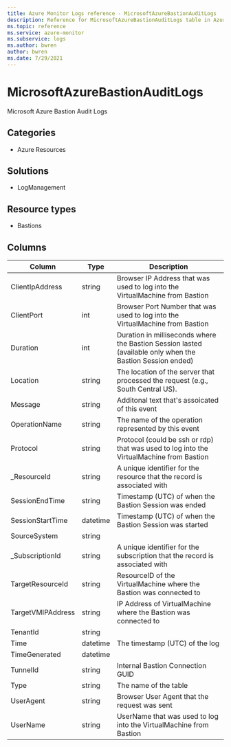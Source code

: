 ```yaml
---
title: Azure Monitor Logs reference - MicrosoftAzureBastionAuditLogs
description: Reference for MicrosoftAzureBastionAuditLogs table in Azure Monitor Logs.
ms.topic: reference
ms.service: azure-monitor
ms.subservice: logs
ms.author: bwren
author: bwren
ms.date: 7/29/2021
---
```


# MicrosoftAzureBastionAuditLogs

 Microsoft Azure Bastion Audit Logs

## Categories

- Azure Resources
## Solutions

- LogManagement
## Resource types

- Bastions




## Columns

|Column|Type|Description|
|---|---|---|
|ClientIpAddress|string|Browser IP Address that was used to log into the VirtualMachine from Bastion|
|ClientPort|int|Browser Port Number that was used to log into the VirtualMachine from Bastion|
|Duration|int|Duration in milliseconds where the Bastion Session lasted (available only when the Bastion Session ended)|
|Location|string|The location of the server that processed the request (e.g., South Central US).|
|Message|string|Additonal text that's assoicated of this event|
|OperationName|string|The name of the operation represented by this event|
|Protocol|string|Protocol (could be ssh or rdp) that was used to log into the VirtualMachine from Bastion|
|_ResourceId|string|A unique identifier for the resource that the record is associated with|
|SessionEndTime|string|Timestamp (UTC) of when the Bastion Session was ended|
|SessionStartTime|datetime|Timestamp (UTC) of when the Bastion Session was started|
|SourceSystem|string||
|_SubscriptionId|string|A unique identifier for the subscription that the record is associated with|
|TargetResourceId|string|ResourceID of the VirtualMachine where the Bastion was connected to|
|TargetVMIPAddress|string|IP Address of VirtualMachine where the Bastion was connected to|
|TenantId|string||
|Time|datetime|The timestamp (UTC) of the log|
|TimeGenerated|datetime||
|TunnelId|string|Internal Bastion Connection GUID|
|Type|string|The name of the table|
|UserAgent|string|Browser User Agent that the request was sent|
|UserName|string|UserName that was used to log into the VirtualMachine from Bastion|
